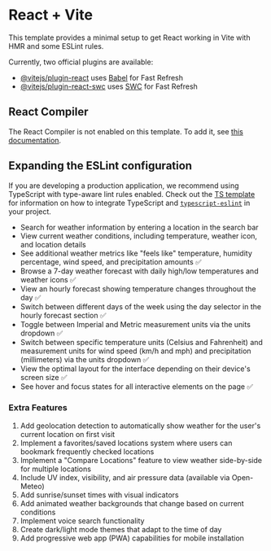 # React + Vite

This template provides a minimal setup to get React working in Vite with HMR and some ESLint rules.

Currently, two official plugins are available:

- [@vitejs/plugin-react](https://github.com/vitejs/vite-plugin-react/blob/main/packages/plugin-react) uses [Babel](https://babeljs.io/) for Fast Refresh
- [@vitejs/plugin-react-swc](https://github.com/vitejs/vite-plugin-react/blob/main/packages/plugin-react-swc) uses [SWC](https://swc.rs/) for Fast Refresh

## React Compiler

The React Compiler is not enabled on this template. To add it, see [this documentation](https://react.dev/learn/react-compiler/installation).

## Expanding the ESLint configuration

If you are developing a production application, we recommend using TypeScript with type-aware lint rules enabled. Check out the [TS template](https://github.com/vitejs/vite/tree/main/packages/create-vite/template-react-ts) for information on how to integrate TypeScript and [`typescript-eslint`](https://typescript-eslint.io) in your project.

- Search for weather information by entering a location in the search bar
- View current weather conditions, including temperature, weather icon, and location details
- See additional weather metrics like "feels like" temperature, humidity percentage, wind speed, and precipitation amounts ✅
- Browse a 7-day weather forecast with daily high/low temperatures and weather icons ✅
- View an hourly forecast showing temperature changes throughout the day ✅
- Switch between different days of the week using the day selector in the hourly forecast section ✅
- Toggle between Imperial and Metric measurement units via the units dropdown ✅
- Switch between specific temperature units (Celsius and Fahrenheit) and measurement units for wind speed (km/h and mph) and precipitation (millimeters) via the units dropdown ✅
- View the optimal layout for the interface depending on their device's screen size ✅
- See hover and focus states for all interactive elements on the page ✅

### Extra Features
1. Add geolocation detection to automatically show weather for the user's current location on first visit
2. Implement a favorites/saved locations system where users can bookmark frequently checked locations
3. Implement a "Compare Locations" feature to view weather side-by-side for multiple locations
4. Include UV index, visibility, and air pressure data (available via Open-Meteo)
5. Add sunrise/sunset times with visual indicators
6. Add animated weather backgrounds that change based on current conditions
7. Implement voice search functionality
8. Create dark/light mode themes that adapt to the time of day
9. Add progressive web app (PWA) capabilities for mobile installation